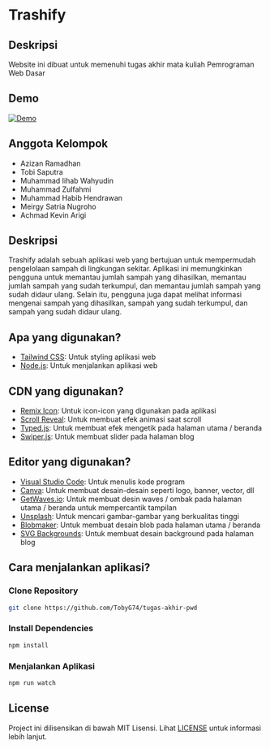 # Trashify

## Deskripsi

Website ini dibuat untuk memenuhi tugas akhir mata kuliah Pemrograman Web Dasar

## Demo

[![Demo](https://img.shields.io/badge/Click%20here%20to%20see%20a%20demo%20website-20B2AA?style=for-the-badge)](https://tugaspwd.vercel.app/)

## Anggota Kelompok

-   Azizan Ramadhan
-   Tobi Saputra
-   Muhammad Iihab Wahyudin
-   Muhammad Zulfahmi
-   Muhammad Habib Hendrawan
-   Meirgy Satria Nugroho
-   Achmad Kevin Arigi

## Deskripsi

Trashify adalah sebuah aplikasi web yang bertujuan untuk mempermudah pengelolaan sampah di lingkungan sekitar. Aplikasi ini memungkinkan pengguna untuk memantau jumlah sampah yang dihasilkan, memantau jumlah sampah yang sudah terkumpul, dan memantau jumlah sampah yang sudah didaur ulang. Selain itu, pengguna juga dapat melihat informasi mengenai sampah yang dihasilkan, sampah yang sudah terkumpul, dan sampah yang sudah didaur ulang.

## Apa yang digunakan?

-   [Tailwind CSS](https://tailwindcss.com/): Untuk styling aplikasi web
-   [Node.js](https://nodejs.org/): Untuk menjalankan aplikasi web

## CDN yang digunakan?

-   [Remix Icon](https://remixicon.com/): Untuk icon-icon yang digunakan pada aplikasi
-   [Scroll Reveal](https://scrollrevealjs.org/): Untuk membuat efek animasi saat scroll
-   [Typed.js](https://mattboldt.com/demos/typed-js/): Untuk membuat efek mengetik pada halaman utama / beranda
-   [Swiper.js](https://swiperjs.com/): Untuk membuat slider pada halaman blog

## Editor yang digunakan?

-   [Visual Studio Code](https://code.visualstudio.com/): Untuk menulis kode program
-   [Canva](https://www.canva.com/): Untuk membuat desain-desain seperti logo, banner, vector, dll
-   [GetWaves.io](https://getwaves.io/): Untuk membuat desin waves / ombak pada halaman utama / beranda untuk mempercantik tampilan
-   [Unsplash](https://unsplash.com/): Untuk mencari gambar-gambar yang berkualitas tinggi
-   [Blobmaker](https://www.blobmaker.app/): Untuk membuat desain blob pada halaman utama / beranda
-   [SVG Backgrounds](https://www.svgbackgrounds.com/): Untuk membuat desain background pada halaman blog

## Cara menjalankan aplikasi?

### Clone Repository

```bash
git clone https://github.com/TobyG74/tugas-akhir-pwd
```

### Install Dependencies

```bash
npm install
```

### Menjalankan Aplikasi

```bash
npm run watch
```

## License

Project ini dilisensikan di bawah MIT Lisensi. Lihat [LICENSE](https://github.com/TobyG74/tugas-akhir-pwd/blob/master/LICENSE) untuk informasi lebih lanjut.
